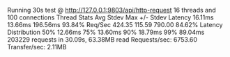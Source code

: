 Running 30s test @ http://127.0.0.1:9803/api/http-request
  16 threads and 100 connections
  Thread Stats   Avg      Stdev     Max   +/- Stdev
    Latency    16.11ms   13.66ms 196.56ms   93.84%
    Req/Sec   424.35    115.59   790.00     84.62%
  Latency Distribution
     50%   12.66ms
     75%   13.60ms
     90%   18.79ms
     99%   89.04ms
  203229 requests in 30.09s, 63.38MB read
Requests/sec:   6753.60
Transfer/sec:      2.11MB
